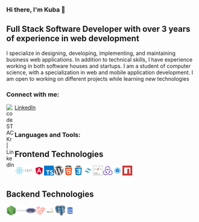 ### Hi there, I'm Kuba 👋

## Full Stack Software Developer with over 3 years of experience in web development

I specialize in designing, developing, implementing, and maintaining business web applications.
In addition to technical skills, I have experience working in both software houses and
startups. I am a student of computer science, with a specialization in web and mobile
application development. I am open to working on different projects while learning new
technologies

### Connect with me:

<img align="left" alt="codeSTACKr | LinkedIn" width="22px" src="https://cdn.jsdelivr.net/npm/simple-icons@v3/icons/linkedin.svg" />[LinkedIn](https://www.linkedin.com/in/jakub-mocny/)


<br />

### Languages and Tools:

## Frontend Technologies

<img align="left" alt="React" width="26px" src="https://raw.githubusercontent.com/github/explore/master/topics/react/react.png" />
<img align="left" alt="Next.js" width="26px" src="https://raw.githubusercontent.com/github/explore/master/topics/nextjs/nextjs.png" />
<img align="left" alt="Angular" width="26px" src="https://raw.githubusercontent.com/github/explore/master/topics/angular/angular.png" />
<img align="left" alt="TypeScript" width="26px" src="https://raw.githubusercontent.com/github/explore/master/topics/typescript/typescript.png" />
<img align="left" alt="WordPress" width="26px" src="https://raw.githubusercontent.com/github/explore/master/topics/wordpress/wordpress.png" />
<img align="left" alt="HTML" width="26px" src="https://raw.githubusercontent.com/github/explore/master/topics/html/html.png" />
<img align="left" alt="CSS" width="26px" src="https://raw.githubusercontent.com/github/explore/master/topics/css/css.png" />
<img align="left" alt="Tailwind CSS" width="26px" src="https://raw.githubusercontent.com/github/explore/master/topics/tailwind/tailwind.png" />
<img align="left" alt="Styled Components" width="26px" src="https://raw.githubusercontent.com/github/explore/master/topics/styled-components/styled-components.png" />
<img align="left" alt="Redux" width="26px" src="https://raw.githubusercontent.com/github/explore/master/topics/redux/redux.png" />
<img align="left" alt="Webpack" width="26px" src="https://raw.githubusercontent.com/github/explore/master/topics/webpack/webpack.png" />
<img align="left" alt="NPM" width="26px" src="https://raw.githubusercontent.com/github/explore/master/topics/npm/npm.png" />
<br />
<br />

## Backend Technologies

<img align="left" alt="NodeJS" width="26px" src="https://raw.githubusercontent.com/github/explore/master/topics/nodejs/nodejs.png" />
<img align="left" alt="ExpressJS" width="26px" src="https://raw.githubusercontent.com/github/explore/master/topics/express/express.png" />
<img align="left" alt="PHP" width="26px" src="https://raw.githubusercontent.com/github/explore/master/topics/php/php.png" />
<img align="left" alt="Laravel" width="26px" src="https://raw.githubusercontent.com/github/explore/master/topics/laravel/laravel.png" />
<img align="left" alt="MySQL" width="26px" src="https://raw.githubusercontent.com/github/explore/master/topics/mysql/mysql.png" />
<img align="left" alt="PostgreSQL" width="26px" src="https://raw.githubusercontent.com/github/explore/master/topics/postgresql/postgresql.png" />
<img align="left" alt="SQL" width="26px" src="https://raw.githubusercontent.com/github/explore/master/topics/sql/sql.png" />
<br />
<br />
<br />
<br />

